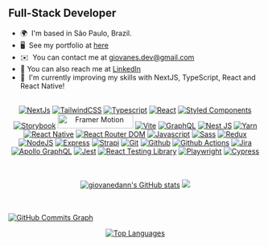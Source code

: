 Full-Stack Developer
-------------------

*   🌍  I'm based in São Paulo, Brazil.
*   🖥️  See my portfolio at [here](http://giovanedann.github.io/)
*   ✉️  You can contact me at [giovanes.dev@gmail.com](mailto:giovanes.dev@gmail.com)
*   🚀  You can also reach me at [LinkedIn](https://www.linkedin.com/in/giovanesaesdev/)
*   🧠  I'm currently improving my skills with NextJS, TypeScript, React and React Native!
<br /><br />

<p align="center">
<a href="https://nextjs.org/docs" target="_blank" rel="noreferrer"><img src="https://img.shields.io/badge/next.js-000000?style=for-the-badge&logo=nextdotjs&logoColor=white"   alt="NextJs" /></a>
  <a href="https://tailwindcss.com/" target="_blank" rel="noreferrer"><img src="https://img.shields.io/badge/tailwindcss-%2338B2AC.svg?style=for-the-badge&logo=tailwind-css&logoColor=white"   alt="TailwindCSS" /></a>
  <a href="https://www.typescriptlang.org/" target="_blank" rel="noreferrer"><img src="https://img.shields.io/badge/TypeScript-007ACC?style=for-the-badge&logo=typescript&logoColor=white"   alt="Typescript" /></a>
  <a href="https://reactjs.org/" target="_blank" rel="noreferrer"><img src="https://img.shields.io/badge/React-20232A?style=for-the-badge&logo=react&logoColor=61DAFBg"   alt="React" /></a>
  <a href="https://styled-components.com/" target="_blank" rel="noreferrer"><img src="https://img.shields.io/badge/styled--components-DB7093?style=for-the-badge&logo=styled-components&logoColor=white"   alt="Styled Components" /></a>
  <a href="https://storybook.js.org/" target="_blank" rel="noreferrer"><img src="https://img.shields.io/badge/Storybook-FF4785.svg?style=for-the-badge&logo=Storybook&logoColor=white"   alt="Storybook" /></a>
  <a href="https://www.framer.com/motion/" target="_blank" rel="noreferrer"><img src="https://i.ibb.co/1rPvxYv/1f7e6fb4-775b-4e17-984f-b079f74d7424.jpg" width="150px" height="28px" alt="Framer Motion" /></a>
  <a href="https://vitejs.dev/" target="_blank" rel="noreferrer"><img src="https://img.shields.io/badge/vite-%23646CFF.svg?style=for-the-badge&logo=vite&logoColor=white"   alt="Vite" /></a>
  <a href="https://graphql.org/" target="_blank" rel="noreferrer"><img src="https://img.shields.io/badge/GraphQl-E10098?style=for-the-badge&logo=graphql&logoColor=white"   alt="GraphQL" /></a>
  <a href="[https://graphql.org/](https://nestjs.com/)" target="_blank" rel="noreferrer"><img src="https://img.shields.io/badge/nestjs-%23E0234E.svg?style=for-the-badge&logo=nestjs&logoColor=white"   alt="Nest JS" /></a>
  <a href="https://yarnpkg.com/" target="_blank" rel="noreferrer"><img src="https://img.shields.io/badge/yarn-%232C8EBB.svg?style=for-the-badge&logo=yarn&logoColor=white"   alt="Yarn" /></a>
  <a href="https://reactnative.dev/" target="_blank" rel="noreferrer"><img src="https://img.shields.io/badge/react_native-%2320232a.svg?style=for-the-badge&logo=react&logoColor=%2361DAFB"   alt="React Native" /></a>
  <a href="https://reactrouter.com/en/main" target="_blank" rel="noreferrer"><img src="https://img.shields.io/badge/React_Router-CA4245?style=for-the-badge&logo=react-router&logoColor=white"   alt="React Router DOM" /></a>
  <a href="https://developer.mozilla.org/en-US/docs/Web/JavaScript" target="_blank" rel="noreferrer"><img src="https://img.shields.io/badge/JavaScript-323330?style=for-the-badge&logo=javascript&logoColor=F7DF1E"   alt="Javascript" /></a>
  <a href="https://sass-lang.com/" target="_blank" rel="noreferrer"><img src="https://img.shields.io/badge/SASS-hotpink.svg?style=for-the-badge&logo=SASS&logoColor=white"   alt="Sass" /></a>
  <a href="https://redux.js.org/" target="_blank" rel="noreferrer"><img src="https://img.shields.io/badge/Redux-593D88?style=for-the-badge&logo=redux&logoColor=white"   alt="Redux" /></a>
  <a href="https://nodejs.org/en/" target="_blank" rel="noreferrer"><img src="https://img.shields.io/badge/Node.js-339933?style=for-the-badge&logo=nodedotjs&logoColor=white"   alt="NodeJS" /></a>
  <a href="https://expressjs.com/" target="_blank" rel="noreferrer"><img src="https://img.shields.io/badge/Express.js-000000?style=for-the-badge&logo=express&logoColor=white"   alt="Express" /></a>
  <a href="https://strapi.io/" target="_blank" rel="noreferrer"><img src="https://img.shields.io/badge/strapi-%232E7EEA.svg?style=for-the-badge&logo=strapi&logoColor=white"   alt="Strapi" /></a>
  <a href="https://git-scm.com/" target="_blank" rel="noreferrer"><img src="https://img.shields.io/badge/Git-F05032.svg?style=for-the-badge&logo=Git&logoColor=white"   alt="Git" /></a>
  <a href="https://github.com/" target="_blank" rel="noreferrer"><img src="https://img.shields.io/badge/GitHub-181717.svg?style=for-the-badge&logo=GitHub&logoColor=white"   alt="Github" /></a>
  <a href="https://github.com/features/actions" target="_blank" rel="noreferrer"><img src="https://img.shields.io/badge/GitHub%20Actions-2088FF.svg?style=for-the-badge&logo=GitHub-Actions&logoColor=white"   alt="Github Actions" /></a>
  <a href="https://www.atlassian.com/software/jira" target="_blank" rel="noreferrer"><img src="https://img.shields.io/badge/jira-%230A0FFF.svg?style=for-the-badge&logo=jira&logoColor=white"   alt="Jira" /></a>
  <a href="https://www.apollographql.com/" target="_blank" rel="noreferrer"><img src="https://img.shields.io/badge/-ApolloGraphQL-311C87?style=for-the-badge&logo=apollo-graphql"   alt="Apollo GraphQL" /></a>
  <a href="https://jestjs.io/" target="_blank" rel="noreferrer"><img src="https://img.shields.io/badge/Jest-C21325?style=for-the-badge&logo=jest&logoColor=white"   alt="Jest" /></a>
  <a href="https://testing-library.com/" target="_blank" rel="noreferrer"><img src="https://img.shields.io/badge/Testing%20Library-E33332.svg?style=for-the-badge&logo=Testing-Library&logoColor=white"   alt="React Testing Library" /></a>
  <a href="https://playwright.dev/" target="_blank" rel="noreferrer"><img src="https://img.shields.io/badge/Playwright-45ba4b?style=for-the-badge&logo=Playwright&logoColor=white" alt="Playwright" /></a>
  <a href="https://www.cypress.io/" target="_blank" rel="noreferrer"><img src="https://img.shields.io/badge/-cypress-%23E5E5E5?style=for-the-badge&logo=cypress&logoColor=058a5e" alt="Cypress" /></a>
  </p>
<br /><br />

<div width="100%" align="center">
  <a href="http://www.github.com/giovanedann"><img src="https://github-readme-stats.vercel.app/api?username=giovanedann&show_icons=true&hide=&count_private=true&title_color=a855f7&text_color=ffffff&icon_color=14b8a6&bg_color=171717&hide_border=true&show_icons=true" alt="giovanedann's GitHub stats" /></a>
  <a href="http://www.github.com/giovanedann"><img src="https://github-readme-streak-stats.herokuapp.com/?user=giovanedann&stroke=ffffff&background=171717&ring=a855f7&fire=a855f7&currStreakNum=ffffff&currStreakLabel=a855f7&sideNums=ffffff&sideLabels=ffffff&dates=ffffff&hide_border=true" /></a>
</div>
<br /><br />

<a href="http://www.github.com/giovanedann"><img src="https://activity-graph.herokuapp.com/graph?username=giovanedann&bg_color=171717&color=ffffff&line=14b8a6&point=ffffff&area_color=171717&area=true&hide_border=true&custom_title=GitHub%20Commits%20Graph" alt="GitHub Commits Graph" /></a>

<div width="100%" align="center">
  <a href="https://github.com/giovanedann" align="left"><img src="https://github-readme-stats.vercel.app/api/top-langs/?username=giovanedann&langs_count=10&title_color=a855f7&text_color=ffffff&icon_color=14b8a6&bg_color=171717&hide_border=true&locale=en&custom_title=Top%20%Languages" alt="Top Languages" /></a>
</div>

